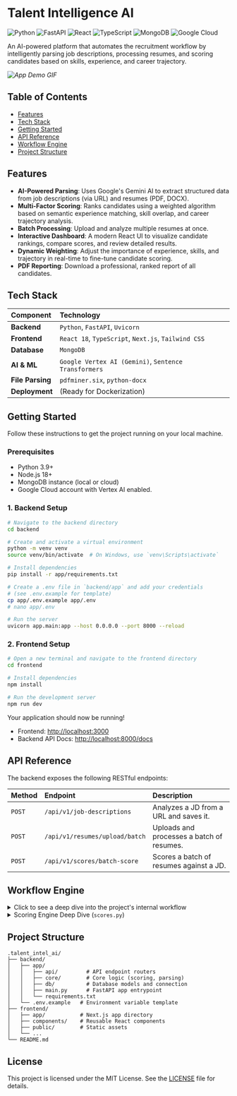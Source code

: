 # Talent Intelligence AI

![Python](https://img.shields.io/badge/Python-3.9%2B-blue?style=for-the-badge&logo=python)
![FastAPI](https://img.shields.io/badge/FastAPI-0.100%2B-green?style=for-the-badge&logo=fastapi)
![React](https://img.shields.io/badge/React-18-blue?style=for-the-badge&logo=react)
![TypeScript](https://img.shields.io/badge/TypeScript-5.x-blue?style=for-the-badge&logo=typescript)
![MongoDB](https://img.shields.io/badge/MongoDB-4.4%2B-green?style=for-the-badge&logo=mongodb)
![Google Cloud](https://img.shields.io/badge/Vertex_AI-Gemini-blue?style=for-the-badge&logo=google-cloud)

An AI-powered platform that automates the recruitment workflow by intelligently parsing job descriptions, processing resumes, and scoring candidates based on skills, experience, and career trajectory.

<!-- Placeholder for a GIF of the app in action -->

_![App Demo GIF](./docs/demo.gif)_

## Table of Contents

- [Features](#-features)
- [Tech Stack](#-tech-stack)
- [Getting Started](#-getting-started)
- [API Reference](#api-reference)
- [Workflow Engine](#-workflow-engine)
- [Project Structure](#-project-structure)

## Features

- **AI-Powered Parsing**: Uses Google's Gemini AI to extract structured data from job descriptions (via URL) and resumes (PDF, DOCX).
- **Multi-Factor Scoring**: Ranks candidates using a weighted algorithm based on semantic experience matching, skill overlap, and career trajectory analysis.
- **Batch Processing**: Upload and analyze multiple resumes at once.
- **Interactive Dashboard**: A modern React UI to visualize candidate rankings, compare scores, and review detailed results.
- **Dynamic Weighting**: Adjust the importance of experience, skills, and trajectory in real-time to fine-tune candidate scoring.
- **PDF Reporting**: Download a professional, ranked report of all candidates.

## Tech Stack

| Component        | Technology                                           |
| :--------------- | :--------------------------------------------------- |
| **Backend**      | `Python`, `FastAPI`, `Uvicorn`                       |
| **Frontend**     | `React 18`, `TypeScript`, `Next.js`, `Tailwind CSS`  |
| **Database**     | `MongoDB`                                            |
| **AI & ML**      | `Google Vertex AI (Gemini)`, `Sentence Transformers` |
| **File Parsing** | `pdfminer.six`, `python-docx`                        |
| **Deployment**   | (Ready for Dockerization)                            |

## Getting Started

Follow these instructions to get the project running on your local machine.

### Prerequisites

- Python 3.9+
- Node.js 18+
- MongoDB instance (local or cloud)
- Google Cloud account with Vertex AI enabled.

### 1. Backend Setup

```bash
# Navigate to the backend directory
cd backend

# Create and activate a virtual environment
python -m venv venv
source venv/bin/activate  # On Windows, use `venv\Scripts\activate`

# Install dependencies
pip install -r app/requirements.txt

# Create a .env file in `backend/app` and add your credentials
# (see .env.example for template)
cp app/.env.example app/.env
# nano app/.env

# Run the server
uvicorn app.main:app --host 0.0.0.0 --port 8000 --reload
```

### 2. Frontend Setup

```bash
# Open a new terminal and navigate to the frontend directory
cd frontend

# Install dependencies
npm install

# Run the development server
npm run dev
```

Your application should now be running!

- Frontend: [http://localhost:3000](http://localhost:3000)
- Backend API Docs: [http://localhost:8000/docs](http://localhost:8000/docs)

## API Reference

The backend exposes the following RESTful endpoints:

| Method | Endpoint                       | Description                               |
| :----- | :----------------------------- | :---------------------------------------- |
| `POST` | `/api/v1/job-descriptions`     | Analyzes a JD from a URL and saves it.    |
| `POST` | `/api/v1/resumes/upload/batch` | Uploads and processes a batch of resumes. |
| `POST` | `/api/v1/scores/batch-score`   | Scores a batch of resumes against a JD.   |

## Workflow Engine

<details>
<summary>Click to see a deep dive into the project's internal workflow</summary>

Let's break down the entire workflow of your project in greater detail, from the moment a user interacts with the interface to the final ranked results.

### Step 1: Frontend Interaction & State Management (in `frontend/app/page.tsx`)

When you land on the page, the React application initializes its state using `useState` hooks. This manages:

- **Inputs**: The job description URL (`jdUrl`) and the list of uploaded resume files (`files`).
- **UI State**: Loading indicators (`loading`), the current processing phase (`phase`), and status messages (`status`) to give you real-time feedback.
- **Scoring Weights**: The values for experience (`wExp`), skills (`wSk`), and trajectory (`wTr`) are controlled by sliders. A `useMemo` hook recalculates the normalized weights whenever you adjust a slider, ensuring they always add up to 100%.
- **Data**: The processed job description (`jdStruct`) and the final candidate results (`results`) are stored here once fetched from the backend.

### Step 2: Kicking Off the Process (`handleProcess` function)

When you click "Process Candidates," the `handleProcess` async function orchestrates the entire workflow by making a series of `fetch` calls to your FastAPI backend. It executes these steps in a specific order:

1.  **Analyze Job Description**: It makes a `POST` request to `http://localhost:8000/api/v1/job-descriptions` with the URL you provided.
2.  **Upload Resumes**: It takes the list of files, bundles them into `FormData`, and sends them in a `POST` request to `http://localhost:8000/api/v1/resumes/upload/batch`.
3.  **Score Candidates**: Once it receives the IDs for the processed job description and resumes, it makes a final `POST` request to `http://localhost:8000/api/v1/scores/batch-score`. This request includes the IDs and the normalized scoring weights.

Throughout this process, it updates the `loading`, `phase`, and `status` states to show you exactly what's happening (e.g., "Analyzing JD...", "Uploading and processing 5 resume(s)...").

### Step 3: Backend Logic - The FastAPI Endpoints

This is where the core AI and data processing happens.

#### A. Job Description Endpoint (`job_descriptions.py`)

- Receives the URL from the frontend.
- Uses a library like `requests` and `BeautifulSoup4` to fetch and parse the HTML content of the job page, extracting the main text.
- This text is then passed to a **Google Gemini** prompt, which is engineered to extract structured information like job title, required skills, years of experience, and key responsibilities.
- The structured JSON output from Gemini is saved as a new document in your **MongoDB** database. The unique ID of this document is returned to the frontend.

#### B. Resume Upload Endpoint (`resumes.py`)

- This endpoint is designed to handle multiple file uploads at once.
- It iterates through each uploaded file. Based on the file type (`.pdf`, `.docx`), it uses libraries like `pdfminer.six` or `python-docx` to extract the raw text.
- Similar to the job description, the raw text of each resume is sent to **Google Gemini** with a prompt designed to parse it into a structured format (e.g., name, skills, work history, education).
- Each parsed resume is stored as a document in MongoDB, and their new IDs are collected and returned to the frontend.

#### C. Scoring Endpoint (`scores.py`)

This is the most complex part of the backend.

- It receives the job description ID, a list of resume IDs, and the scoring weights.
- It fetches the corresponding structured data from MongoDB.
- **Experience Scoring**: It takes the work history sections from the job description and a resume. Using a **Sentence Transformer** model (like `all-MiniLM-L6-v2`), it converts these texts into numerical vectors (embeddings). It then calculates the **cosine similarity** between these vectors to get a score from 0 to 1, representing how semantically similar the experiences are.
- **Skill Scoring**: It compares the list of required skills from the job description with the skills extracted from the resume and calculates an overlap score.
- **Trajectory Scoring**: It analyzes the progression of job titles and seniority levels in the resume to assess career growth, comparing it to the seniority level of the target job.
- **Final Calculation**: It combines these individual scores using the weights you provided from the frontend. For example: `Final Score = (exp_sim * wExp) + (skill_overlap * wSk) + (traj_score * wTr)`.
- The final, ranked list of candidates with their detailed score breakdowns is returned as a JSON array.

### Step 4: Visualizing Results and Reporting

- The frontend's `handleProcess` function receives the final JSON array and updates the `results` state using `setResults`.
- This state change automatically triggers a re-render in React:
  - The **Recharts** area chart is populated with the new data, creating a visual comparison of all candidates across the different scoring factors.
  - The "Ranked Candidates" section maps over the `results` array to display a detailed `Card` for each candidate, showing their overall score, a breakdown with progress bars, and extracted details like top skills.
- If you click **"Download Report,"** the `downloadPdfReport` function uses the `jsPDF` library to generate a PDF on the fly in your browser, creating a professional-looking table of the ranked candidates that you can save or share.

</details>

<details>
<summary>Scoring Engine Deep Dive (<code>scores.py</code>)</summary>

The scoring engine, defined in `backend/app/api/api_v1/endpoints/scores.py`, is the core of this platform. It calculates a candidate's suitability based on a multi-factor analysis. The main logic resides in the `POST /batch-score` endpoint.

Here’s a detailed breakdown of how it works:

1.  **Caching for Efficiency**

    - Before any computation, the engine creates a unique hash (`weights_hash`) based on the scoring weights provided by the user.
    - It checks the MongoDB `scores` collection for an existing document with the same `jd_id`, `resume_id`, and `weights_hash`.
    - If a match is found, the cached score is returned instantly, saving significant processing time and cost.

2.  **AI Content Detection**

    - For each new resume, the engine uses a specialized Google Gemini prompt (`AI_DETECT_PROMPT`) to estimate the likelihood that the resume text was generated by an LLM.
    - This returns an `ai_likelihood_percent`.
    - A `validity_pct` is then calculated using a non-linear formula (`100 - int((ai_pct ** 1.2) / (100 ** 0.2))`). This applies a more forgiving penalty to resumes with only moderate AI assistance, rather than penalizing them harshly.

3.  **Core Scoring Metrics**
    The final score is a weighted average of three key metrics:

    - **Experience Similarity (`exp_similarity`)**: This metric assesses how well a candidate's work experience aligns with the job responsibilities. Instead of using vector embeddings, it employs `rapidfuzz` library's text similarity algorithms (`token_set_ratio` and `partial_ratio`) on the raw text. This heuristic approach is fast and effective at capturing semantic overlap without the overhead of embedding models. The result is scaled using a square root function to boost mid-range scores.

    - **Skill Overlap (`skills_overlap_score`)**: This is a sophisticated fuzzy matching algorithm. For each skill required by the job description, it finds the _best possible match_ from the candidate's skills. This handles variations like "Python" vs. "Python 3" gracefully. The candidate's skills are sourced from both the parsed 'skills' section and skills mentioned within their 'experience bullets', providing a more holistic view. The final score is the average of these best-match scores.

    - **Trajectory Alignment (`trajectory_alignment`)**: This function quantifies career level alignment. It maps seniority levels (e.g., "Junior", "Senior", "Lead") to numerical values and scores the candidate based on the difference between their level and the job's required level. A perfect match scores 1.0, a one-level difference scores 0.8, and so on.

4.  **Final Score Calculation**

    - The three metrics are combined using the user-defined weights in the `candidate_score` function: `Final Score = (w_exp * exp_sim) + (w_skills * skill_overlap) + (w_traj * traj)`.
    - The result is normalized to a 0-100 scale.

5.  **Data Persistence**
    - The final score, along with its detailed breakdown and the `weights_hash`, is saved as a new document in the `scores` collection in MongoDB. This ensures that subsequent requests with the same parameters will hit the cache.

</details>

## Project Structure

```
.talent_intel_ai/
├── backend/
│   ├── app/
│   │   ├── api/         # API endpoint routers
│   │   ├── core/        # Core logic (scoring, parsing)
│   │   ├── db/          # Database models and connection
│   │   ├── main.py      # FastAPI app entrypoint
│   │   └── requirements.txt
│   └── .env.example   # Environment variable template
├── frontend/
│   ├── app/           # Next.js app directory
│   ├── components/    # Reusable React components
│   ├── public/        # Static assets
│   └── ...
└── README.md
```

## License

This project is licensed under the MIT License. See the [LICENSE](LICENSE) file for details.
